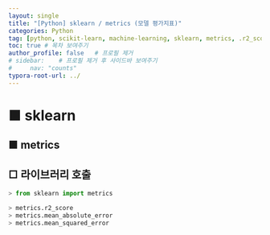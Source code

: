 ```yaml
---
layout: single
title: "[Python] sklearn / metrics (모델 평가지표)"
categories: Python
tag: [python, scikit-learn, machine-learning, sklearn, metrics, .r2_score, .mean_absolute_error(), .mean_squared_error()]
toc: true # 목차 보여주기
author_profile: false   # 프로필 제거
# sidebar:    # 프로필 제거 후 사이드바 보여주기
#     nav: "counts"
typora-root-url: ../
---
```


# ■ sklearn

## ■ metrics

## □ 라이브러리 호출

```py
> from sklearn import metrics
```

```py
> metrics.r2_score
> metrics.mean_absolute_error
> metrics.mean_squared_error
```